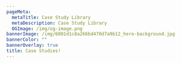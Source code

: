 ```yaml
---
pageMeta:
  metaTitle: Case Study Library
  metaDescription: Case Study Library
  OGImage: /img/og-image.png
bannerImage: /img/6001d1c8a266bd470d7a9b12_hero-background.jpg
bannerColor: ""
bannerOverlay: true
title: Case Studies!
---
```

